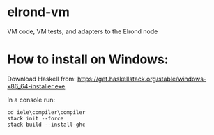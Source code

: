 # elrond-vm
VM code, VM tests, and adapters to the Elrond node


# How to install on Windows:

Download Haskell from:
https://get.haskellstack.org/stable/windows-x86_64-installer.exe

In a console run:
```
cd iele\compiler\compiler
stack init --force
stack build --install-ghc
```
